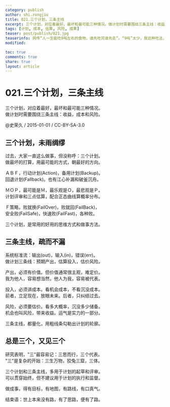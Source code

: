 ```yaml
---
category: publish
author: shi.rongjiu
title: 021.三个计划，三条主线
excerpt: 三个计划，对应着最好，最坏和最可能三种情况。做计划时需要围绕三条主线：收益，成本和风险。
tags: [计划, 成本, 估算, 风险, 成果]
teaser: post/publish/021.jpg
teaserinfo: 网传“人一生能吃9吨左右的食物，谁先吃完谁先走”。“9吨”太少，我这种吃法，都30多吨呢 :)
modified: 

toc: true
comments: true
share: true
layout: article
---
```


# 021.三个计划，三条主线

三个计划，对应着最好，最坏和最可能三种情况。  
做计划时需要围绕三条主线：收益，成本和风险。  

@史荣久 / 2015-01-01 / CC-BY-SA-3.0  

## 三个计划，未雨绸缪

过去，大家一直这么做事，但没称呼：三个计划。  
做最坏的打算，用最可能的方式，朝最好的方向。

ＡＢＦ，行动计划(Action)，备用计划(Backup)。  
回退计划(Fallback)。也有江心补漏和破釜沉舟。

ＭＯＰ，最可能是Ｍ，最乐观是Ｏ，最悲观是Ｐ。  
计划评审和三点估算，配合正态曲线算概率分布。

Ｆ策略，败就换(FailOver)，败就回(FailBack)，  
安全败(FailSafe)，快速败(FailFast)，各种败。

三个计划，是常用的好用的思维方式和做事方法。

## 三条主线，疏而不漏

系统标准流：输出(out)，输入(in)，错误(err)。  
做计划三条线：预期产出，估算投入，估价风险。

产出，必须有价值。但价值通常很主观，难定价。  
我为他人，容易想当然，他人为我，容易被代表。

投入，必须讲成本。看机会成本，不看沉没成本。  
前者，立足现在，放眼未来。后者，只纠结过去。

风险，必须要估价。看多大概率，沉没多少储备。  
机会也叫风险，带来收益。运气是实力的一部分。

三条主线，都量化，用粗线条勾勒出计划的轮廓。

## 总是三个，又见三个

研究表明，"三"最容易记：三思而行，三个代表。  
"三"是复杂的开始：三生万物，狡兔三窟，三体。

三个计划和三条主线，多用于计划的起草和评审。  
可以贯穿始终，但不建议用于计划的执行和监督。

做成事，得有目标，有地图，有路线，有口真气。  

结束语：世上本来没有路，有了思路，便有了路。
